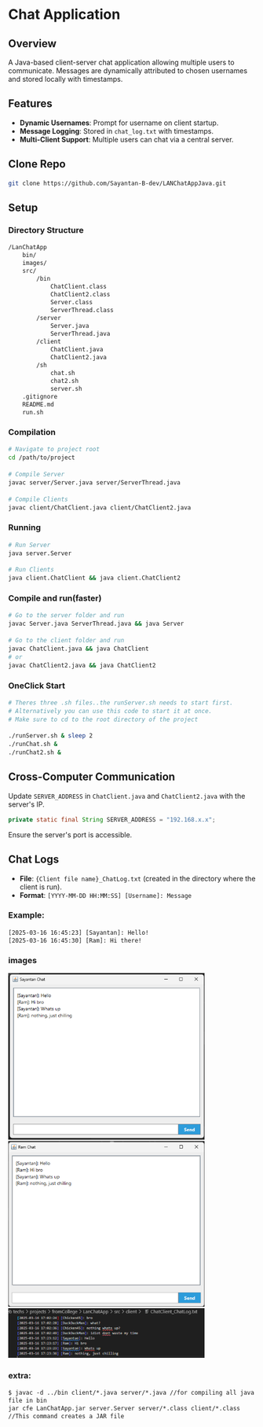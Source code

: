 # Chat Application

## Overview
A Java-based client-server chat application allowing multiple users to communicate. Messages are dynamically attributed to chosen usernames and stored locally with timestamps.

## Features
- **Dynamic Usernames**: Prompt for username on client startup.
- **Message Logging**: Stored in `chat_log.txt` with timestamps.
- **Multi-Client Support**: Multiple users can chat via a central server.

## Clone Repo
```bash
git clone https://github.com/Sayantan-B-dev/LANChatAppJava.git

```

## Setup

### Directory Structure
```
/LanChatApp
    bin/
    images/
    src/
        /bin
            ChatClient.class
            ChatClient2.class
            Server.class
            ServerThread.class
        /server
            Server.java
            ServerThread.java
        /client
            ChatClient.java
            ChatClient2.java
        /sh
            chat.sh
            chat2.sh
            server.sh
    .gitignore
    README.md
    run.sh
```

### Compilation
```bash
# Navigate to project root
cd /path/to/project

# Compile Server
javac server/Server.java server/ServerThread.java

# Compile Clients
javac client/ChatClient.java client/ChatClient2.java

```

### Running
```bash
# Run Server
java server.Server

# Run Clients
java client.ChatClient && java client.ChatClient2

```
### Compile and run(faster)
```bash
# Go to the server folder and run
javac Server.java ServerThread.java && java Server

# Go to the client folder and run
javac ChatClient.java && java ChatClient
# or
javac ChatClient2.java && java ChatClient2
```

### OneClick Start
```bash
# Theres three .sh files..the runServer.sh needs to start first.
# Alternatively you can use this code to start it at once.
# Make sure to cd to the root directory of the project

./runServer.sh & sleep 2 
./runChat.sh &  
./runChat2.sh &

```


## Cross-Computer Communication
Update `SERVER_ADDRESS` in `ChatClient.java` and `ChatClient2.java` with the server's IP.

```java
private static final String SERVER_ADDRESS = "192.168.x.x";
```
Ensure the server's port is accessible.

## Chat Logs
- **File**: `{Client file name}_ChatLog.txt` (created in the directory where the client is run).
- **Format**: `[YYYY-MM-DD HH:MM:SS] [Username]: Message`

### Example:
```
[2025-03-16 16:45:23] [Sayantan]: Hello!
[2025-03-16 16:45:30] [Ram]: Hi there!
```

### images
<img src="./images/SayantanChat.png" alt="Chat Interface" width="400">
<img src="./images/RamChat.png" alt="Chat Interface" width="400">
<img src="./images/Chatlog.png" alt="Chat Interface" width="400">



### extra:
```
$ javac -d ../bin client/*.java server/*.java //for compiling all java file in bin
jar cfe LanChatApp.jar server.Server server/*.class client/*.class //This command creates a JAR file

```


